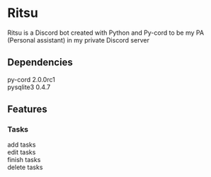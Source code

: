 # Ritsu

Ritsu is a Discord bot created with Python and Py-cord to be my PA (Personal assistant) in my private Discord server

## Dependencies

py-cord 2.0.0rc1  
pysqlite3 0.4.7

## Features

### Tasks

add tasks  
edit tasks  
finish tasks  
delete tasks

